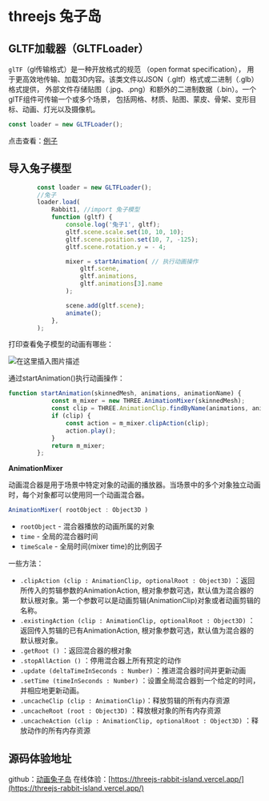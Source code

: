 # threejs 兔子岛

## GLTF加载器（GLTFLoader）
`glTF`（gl传输格式）是一种开放格式的规范 （open format specification）， 用于更高效地传输、加载3D内容。该类文件以JSON（.gltf）格式或二进制（.glb）格式提供， 外部文件存储贴图（.jpg、.png）和额外的二进制数据（.bin）。一个glTF组件可传输一个或多个场景， 包括网格、材质、贴图、蒙皮、骨架、变形目标、动画、灯光以及摄像机。

```javascript
const loader = new GLTFLoader();
```
点击查看：[例子](https://threejs.org/examples/#webgl_loader_gltf)

## 导入兔子模型

```javascript
		const loader = new GLTFLoader();
		//兔子
		loader.load(
			Rabbit1, //import 兔子模型
			function (gltf) {
				console.log('兔子1', gltf);
				gltf.scene.scale.set(10, 10, 10);
				gltf.scene.position.set(10, 7, -125);
				gltf.scene.rotation.y = - 4;

				mixer = startAnimation( // 执行动画操作
					gltf.scene,
					gltf.animations,
					gltf.animations[3].name
				);

				scene.add(gltf.scene);
				animate();
			},
		);
```
打印查看兔子模型的动画有哪些：

![在这里插入图片描述](https://img-blog.csdnimg.cn/616a68cff2e44d15a355d0ee8c693f19.png)

通过startAnimation()执行动画操作：

```javascript
function startAnimation(skinnedMesh, animations, animationName) {
			const m_mixer = new THREE.AnimationMixer(skinnedMesh);
			const clip = THREE.AnimationClip.findByName(animations, animationName);
			if (clip) {
				const action = m_mixer.clipAction(clip);
				action.play();
			}
			return m_mixer;
		};
```

**AnimationMixer**

动画混合器是用于场景中特定对象的动画的播放器。当场景中的多个对象独立动画时，每个对象都可以使用同一个动画混合器。

```javascript
AnimationMixer( rootObject : Object3D )
```

 - `rootObject` - 混合器播放的动画所属的对象
 - `time` - 全局的混合器时间
 - `timeScale` - 全局时间(mixer time)的比例因子

一些方法：


 - `.clipAction (clip : AnimationClip, optionalRoot : Object3D)` ：返回所传入的剪辑参数的AnimationAction, 根对象参数可选，默认值为混合器的默认根对象。第一个参数可以是动画剪辑(AnimationClip)对象或者动画剪辑的名称。
- `.existingAction (clip : AnimationClip, optionalRoot : Object3D)` ：返回传入剪辑的已有AnimationAction, 根对象参数可选，默认值为混合器的默认根对象。
 - `.getRoot ()` ：返回混合器的根对象
- `.stopAllAction ()` ：停用混合器上所有预定的动作
- `.update (deltaTimeInSeconds : Number)` ：推进混合器时间并更新动画
 - `.setTime (timeInSeconds : Number)` ：设置全局混合器到一个给定的时间，并相应地更新动画。
 - `.uncacheClip (clip : AnimationClip)`：释放剪辑的所有内存资源
- `.uncacheRoot (root : Object3D)` ：释放根对象的所有内存资源
- `.uncacheAction (clip : AnimationClip, optionalRoot : Object3D)` ：释放动作的所有内存资源

## 源码体验地址
github：[动画兔子岛](https://github.com/lqq-code/threejs-rabbit-island)
在线体验：[https://threejs-rabbit-island.vercel.app/](https://threejs-rabbit-island.vercel.app/)
